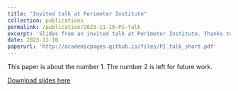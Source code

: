 ```yaml
---
title: "Invited talk at Perimeter Institute"
collection: publications
permalink: /publication/2023-11-10-PI-talk
excerpt: 'Slides from an invited talk at Perimeter Institute. Thanks to people at PIQuIL for inviting me!'
date: 2023-11-10
paperurl: 'http://academicpages.github.io/files/PI_talk_short.pdf'
---
```

This paper is about the number 1. The number 2 is left for future work.

[Download slides here](http://academicpages.github.io/files/PI_talk_short.pdf)

